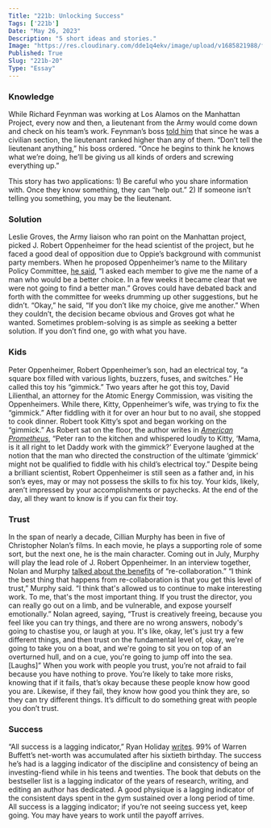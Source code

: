 ```yaml
---
Title: "221b: Unlocking Success"
Tags: ['221b']
Date: "May 26, 2023"
Description: "5 short ideas and stories."
Image: "https://res.cloudinary.com/dde1q4ekv/image/upload/v1685821988/feynman01-NEWS-WEB.width-600_tSwRQP5_1_esr2lo.jpg"
Published: True
Slug: "221b-20"
Type: "Essay"
---
```


### Knowledge

While Richard Feynman was working at Los Alamos on the Manhattan Project, every now and then, a lieutenant from the Army would come down and check on his team’s work. Feynman’s boss [told him](https://bookshop.org/p/books/surely-you-re-joking-mr-feynman-bound-for-schools-libraries-richard-p-feynman/7364110?ean=9780606412728) that since he was a civilian section, the lieutenant ranked higher than any of them. “Don’t tell the lieutenant anything,” his boss ordered. “Once he begins to think he knows what we’re doing, he’ll be giving us all kinds of orders and screwing everything up.”

This story has two applications: 1) Be careful who you share information with. Once they know something, they can “help out.” 2) If someone isn’t telling you something, you may be the lieutenant.

### Solution

Leslie Groves, the Army liaison who ran point on the Manhattan project, picked J. Robert Oppenheimer for the head scientist of the project, but he faced a good deal of opposition due to Oppie’s background with communist party members. When he proposed Oppenheimer’s name to the Military Policy Committee, [he said](https://bookshop.org/p/books/american-prometheus-the-triumph-and-tragedy-of-j-robert-oppenheimer-kai-bird/8526472?ean=9780375726262), “I asked each member to give me the name of a man who would be a better choice. In a few weeks it became clear that we were not going to find a better man.” Groves could have debated back and forth with the committee for weeks drumming up other suggestions, but he didn’t. “Okay,” he said, “If you don’t like my choice, give me another.” When they couldn’t, the decision became obvious and Groves got what he wanted. Sometimes problem-solving is as simple as seeking a better solution. If you don’t find one, go with what you have.

### Kids

Peter Oppenheimer, Robert Oppenheimer’s son, had an electrical toy, “a square box filled with various lights, buzzers, fuses, and switches.” He called this toy his “gimmick.” Two years after he got this toy, David Lilienthal, an attorney for the Atomic Energy Commission, was visiting the Oppenheimers. While there, Kitty, Oppenheimer’s wife, was trying to fix the “gimmick.” After fiddling with it for over an hour but to no avail, she stopped to cook dinner. Robert took Kitty’s spot and began working on the “gimmick.” As Robert sat on the floor, the author writes in *[American Prometheus](https://bookshop.org/p/books/american-prometheus-the-triumph-and-tragedy-of-j-robert-oppenheimer-kai-bird/8526472?ean=9780375726262)*, “Peter ran to the kitchen and whispered loudly to Kitty, ‘Mama, is it all right to let Daddy work with the gimmick?’ Everyone laughed at the notion that the man who directed the construction of the ultimate ‘gimmick’ might not be qualified to fiddle with his child’s electrical toy.” Despite being a brilliant scientist, Robert Oppenheimer is still seen as a father and, in his son’s eyes, may or may not possess the skills to fix his toy. Your kids, likely, aren’t impressed by your accomplishments or paychecks. At the end of the day, all they want to know is if you can fix their toy.

### Trust

In the span of nearly a decade, Cillian Murphy has been in five of Christopher Nolan’s films. In each movie, he plays a supporting role of some sort, but the next one, he is the main character. Coming out in July, Murphy will play the lead role of J. Robert Oppenheimer. In an interview together, Nolan and Murphy [talked about the benefits](https://ew.com/movies/oppenheimer-christopher-nolan-cillian-murphy-in-conversation/) of “re-collaboration.” “I think the best thing that happens from re-collaboration is that you get this level of trust,” Murphy said. “I think that's allowed us to continue to make interesting work. To me, that's the most important thing. If you trust the director, you can really go out on a limb, and be vulnerable, and expose yourself emotionally.” Nolan agreed, saying, “Trust is creatively freeing, because you feel like you can try things, and there are no wrong answers, nobody's going to chastise you, or laugh at you. It's like, okay, let's just try a few different things, and then trust on the fundamental level of, okay, we're going to take you on a boat, and we're going to sit you on top of an overturned hull, and on a cue, you're going to jump off into the sea. [Laughs]” When you work with people you trust, you’re not afraid to fail because you have nothing to prove. You’re likely to take more risks, knowing that if it fails, that’s okay because these people know how good you are. Likewise, if they fail, they know how good you think they are, so they can try different things. It’s difficult to do something great with people you don’t trust.

### Success

“All success is a lagging indicator,” Ryan Holiday [writes](https://ryanholiday.net/all-success-is-a-lagging-indicator/). 99% of Warren Buffett’s net-worth was accumulated after his sixtieth birthday. The success he’s had is a lagging indicator of the discipline and consistency of being an investing-fiend while in his teens and twenties. The book that debuts on the bestseller list is a lagging indicator of the years of research, writing, and editing an author has dedicated. A good physique is a lagging indicator of the consistent days spent in the gym sustained over a long period of time. All success is a lagging indicator; if you’re not seeing success yet, keep going. You may have years to work until the payoff arrives.
